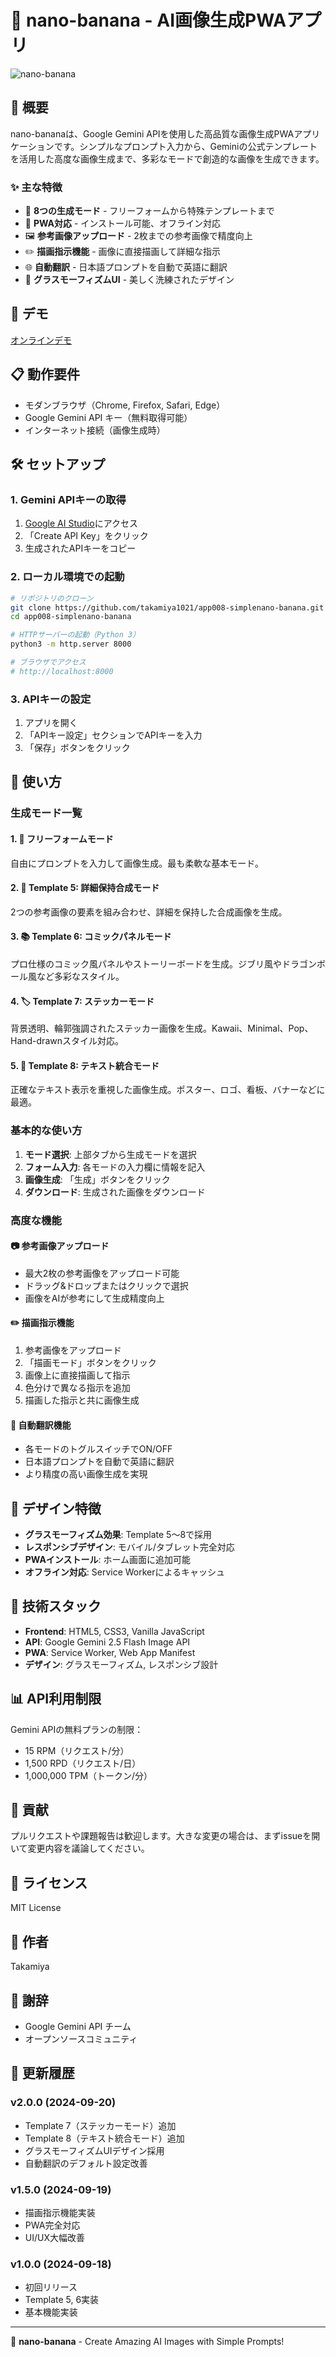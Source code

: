 # 🍌 nano-banana - AI画像生成PWAアプリ

![nano-banana](png/nano-banana-icon.png)

## 📌 概要

nano-bananaは、Google Gemini APIを使用した高品質な画像生成PWAアプリケーションです。シンプルなプロンプト入力から、Geminiの公式テンプレートを活用した高度な画像生成まで、多彩なモードで創造的な画像を生成できます。

### ✨ 主な特徴

- 🎨 **8つの生成モード** - フリーフォームから特殊テンプレートまで
- 📱 **PWA対応** - インストール可能、オフライン対応
- 🖼️ **参考画像アップロード** - 2枚までの参考画像で精度向上
- ✏️ **描画指示機能** - 画像に直接描画して詳細な指示
- 🌐 **自動翻訳** - 日本語プロンプトを自動で英語に翻訳
- 💎 **グラスモーフィズムUI** - 美しく洗練されたデザイン

## 🚀 デモ

[オンラインデモ](https://app008-simplenano-banana.vercel.app/)

## 📋 動作要件

- モダンブラウザ（Chrome, Firefox, Safari, Edge）
- Google Gemini API キー（無料取得可能）
- インターネット接続（画像生成時）

## 🛠️ セットアップ

### 1. Gemini APIキーの取得

1. [Google AI Studio](https://makersuite.google.com/app/apikey)にアクセス
2. 「Create API Key」をクリック
3. 生成されたAPIキーをコピー

### 2. ローカル環境での起動

```bash
# リポジトリのクローン
git clone https://github.com/takamiya1021/app008-simplenano-banana.git
cd app008-simplenano-banana

# HTTPサーバーの起動（Python 3）
python3 -m http.server 8000

# ブラウザでアクセス
# http://localhost:8000
```

### 3. APIキーの設定

1. アプリを開く
2. 「APIキー設定」セクションでAPIキーを入力
3. 「保存」ボタンをクリック

## 📖 使い方

### 生成モード一覧

#### 1. 🎨 フリーフォームモード
自由にプロンプトを入力して画像生成。最も柔軟な基本モード。

#### 2. 🔄 Template 5: 詳細保持合成モード
2つの参考画像の要素を組み合わせ、詳細を保持した合成画像を生成。

#### 3. 📚 Template 6: コミックパネルモード
プロ仕様のコミック風パネルやストーリーボードを生成。ジブリ風やドラゴンボール風など多彩なスタイル。

#### 4. 🏷️ Template 7: ステッカーモード
背景透明、輪郭強調されたステッカー画像を生成。Kawaii、Minimal、Pop、Hand-drawnスタイル対応。

#### 5. 📝 Template 8: テキスト統合モード
正確なテキスト表示を重視した画像生成。ポスター、ロゴ、看板、バナーなどに最適。

### 基本的な使い方

1. **モード選択**: 上部タブから生成モードを選択
2. **フォーム入力**: 各モードの入力欄に情報を記入
3. **画像生成**: 「生成」ボタンをクリック
4. **ダウンロード**: 生成された画像をダウンロード

### 高度な機能

#### 📷 参考画像アップロード
- 最大2枚の参考画像をアップロード可能
- ドラッグ&ドロップまたはクリックで選択
- 画像をAIが参考にして生成精度向上

#### ✏️ 描画指示機能
1. 参考画像をアップロード
2. 「描画モード」ボタンをクリック
3. 画像上に直接描画して指示
4. 色分けで異なる指示を追加
5. 描画した指示と共に画像生成

#### 🔄 自動翻訳機能
- 各モードのトグルスイッチでON/OFF
- 日本語プロンプトを自動で英語に翻訳
- より精度の高い画像生成を実現

## 🎨 デザイン特徴

- **グラスモーフィズム効果**: Template 5〜8で採用
- **レスポンシブデザイン**: モバイル/タブレット完全対応
- **PWAインストール**: ホーム画面に追加可能
- **オフライン対応**: Service Workerによるキャッシュ

## 🔧 技術スタック

- **Frontend**: HTML5, CSS3, Vanilla JavaScript
- **API**: Google Gemini 2.5 Flash Image API
- **PWA**: Service Worker, Web App Manifest
- **デザイン**: グラスモーフィズム, レスポンシブ設計

## 📊 API利用制限

Gemini APIの無料プランの制限：
- 15 RPM（リクエスト/分）
- 1,500 RPD（リクエスト/日）
- 1,000,000 TPM（トークン/分）

## 🤝 貢献

プルリクエストや課題報告は歓迎します。大きな変更の場合は、まずissueを開いて変更内容を議論してください。

## 📄 ライセンス

MIT License

## 👤 作者

Takamiya

## 🙏 謝辞

- Google Gemini API チーム
- オープンソースコミュニティ

## 📝 更新履歴

### v2.0.0 (2024-09-20)
- Template 7（ステッカーモード）追加
- Template 8（テキスト統合モード）追加
- グラスモーフィズムUIデザイン採用
- 自動翻訳のデフォルト設定改善

### v1.5.0 (2024-09-19)
- 描画指示機能実装
- PWA完全対応
- UI/UX大幅改善

### v1.0.0 (2024-09-18)
- 初回リリース
- Template 5, 6実装
- 基本機能実装

---

🍌 **nano-banana** - Create Amazing AI Images with Simple Prompts!
